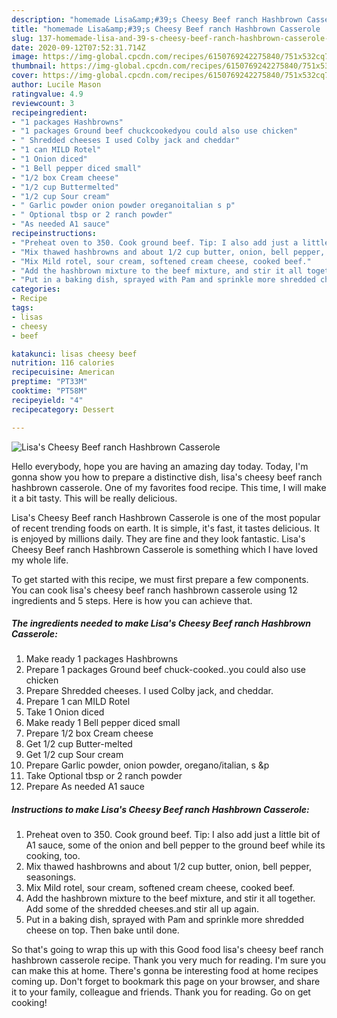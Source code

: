 ```yaml
---
description: "homemade Lisa&amp;#39;s Cheesy Beef ranch Hashbrown Casserole | how to make homemade Lisa&amp;#39;s Cheesy Beef ranch Hashbrown Casserole"
title: "homemade Lisa&amp;#39;s Cheesy Beef ranch Hashbrown Casserole | how to make homemade Lisa&amp;#39;s Cheesy Beef ranch Hashbrown Casserole"
slug: 137-homemade-lisa-and-39-s-cheesy-beef-ranch-hashbrown-casserole-how-to-make-homemade-lisa-and-39-s-cheesy-beef-ranch-hashbrown-casserole
date: 2020-09-12T07:52:31.714Z
image: https://img-global.cpcdn.com/recipes/6150769242275840/751x532cq70/lisas-cheesy-beef-ranch-hashbrown-casserole-recipe-main-photo.jpg
thumbnail: https://img-global.cpcdn.com/recipes/6150769242275840/751x532cq70/lisas-cheesy-beef-ranch-hashbrown-casserole-recipe-main-photo.jpg
cover: https://img-global.cpcdn.com/recipes/6150769242275840/751x532cq70/lisas-cheesy-beef-ranch-hashbrown-casserole-recipe-main-photo.jpg
author: Lucile Mason
ratingvalue: 4.9
reviewcount: 3
recipeingredient:
- "1 packages Hashbrowns"
- "1 packages Ground beef chuckcookedyou could also use chicken"
- " Shredded cheeses I used Colby jack and cheddar"
- "1 can MILD Rotel"
- "1 Onion diced"
- "1 Bell pepper diced small"
- "1/2 box Cream cheese"
- "1/2 cup Buttermelted"
- "1/2 cup Sour cream"
- " Garlic powder onion powder oreganoitalian s p"
- " Optional tbsp or 2 ranch powder"
- "As needed A1 sauce"
recipeinstructions:
- "Preheat oven to 350. Cook ground beef. Tip: I also add just a little bit of A1 sauce, some of the onion and bell pepper to the ground beef while its cooking, too."
- "Mix thawed hashbrowns and about 1/2 cup butter, onion, bell pepper, seasonings."
- "Mix Mild rotel, sour cream, softened cream cheese, cooked beef."
- "Add the hashbrown mixture to the beef mixture, and stir it all together. Add some of the shredded cheeses.and stir all up again."
- "Put in a baking dish, sprayed with Pam and sprinkle more shredded cheese on top. Then bake until done."
categories:
- Recipe
tags:
- lisas
- cheesy
- beef

katakunci: lisas cheesy beef 
nutrition: 116 calories
recipecuisine: American
preptime: "PT33M"
cooktime: "PT58M"
recipeyield: "4"
recipecategory: Dessert

---
```



![Lisa&#39;s Cheesy Beef ranch Hashbrown Casserole](https://img-global.cpcdn.com/recipes/6150769242275840/751x532cq70/lisas-cheesy-beef-ranch-hashbrown-casserole-recipe-main-photo.jpg)

Hello everybody, hope you are having an amazing day today. Today, I'm gonna show you how to prepare a distinctive dish, lisa&#39;s cheesy beef ranch hashbrown casserole. One of my favorites food recipe. This time, I will make it a bit tasty. This will be really delicious.

Lisa&#39;s Cheesy Beef ranch Hashbrown Casserole is one of the most popular of recent trending foods on earth. It is simple, it's fast, it tastes delicious. It is enjoyed by millions daily. They are fine and they look fantastic. Lisa&#39;s Cheesy Beef ranch Hashbrown Casserole is something which I have loved my whole life.




To get started with this recipe, we must first prepare a few components. You can cook lisa&#39;s cheesy beef ranch hashbrown casserole using 12 ingredients and 5 steps. Here is how you can achieve that.

<!--inarticleads1-->

##### The ingredients needed to make Lisa&#39;s Cheesy Beef ranch Hashbrown Casserole:

1. Make ready 1 packages Hashbrowns
1. Prepare 1 packages Ground beef chuck-cooked..you could also use chicken
1. Prepare  Shredded cheeses. I used Colby jack, and cheddar.
1. Prepare 1 can MILD Rotel
1. Take 1 Onion diced
1. Make ready 1 Bell pepper diced small
1. Prepare 1/2 box Cream cheese
1. Get 1/2 cup Butter-melted
1. Get 1/2 cup Sour cream
1. Prepare  Garlic powder, onion powder, oregano/italian, s &amp;p
1. Take  Optional tbsp or 2 ranch powder
1. Prepare As needed A1 sauce




<!--inarticleads2-->

##### Instructions to make Lisa&#39;s Cheesy Beef ranch Hashbrown Casserole:

1. Preheat oven to 350. Cook ground beef. Tip: I also add just a little bit of A1 sauce, some of the onion and bell pepper to the ground beef while its cooking, too.
1. Mix thawed hashbrowns and about 1/2 cup butter, onion, bell pepper, seasonings.
1. Mix Mild rotel, sour cream, softened cream cheese, cooked beef.
1. Add the hashbrown mixture to the beef mixture, and stir it all together. Add some of the shredded cheeses.and stir all up again.
1. Put in a baking dish, sprayed with Pam and sprinkle more shredded cheese on top. Then bake until done.




So that's going to wrap this up with this Good food lisa&#39;s cheesy beef ranch hashbrown casserole recipe. Thank you very much for reading. I'm sure you can make this at home. There's gonna be interesting food at home recipes coming up. Don't forget to bookmark this page on your browser, and share it to your family, colleague and friends. Thank you for reading. Go on get cooking!

